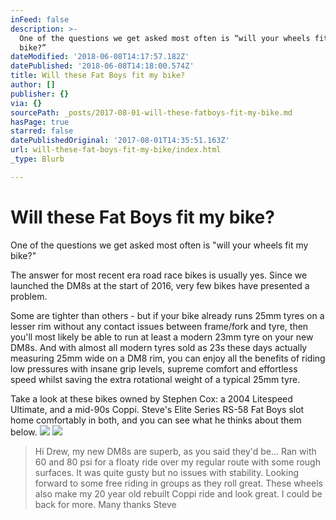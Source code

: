 ```yaml
---
inFeed: false
description: >-
  One of the questions we get asked most often is “will your wheels fit my
  bike?”
dateModified: '2018-06-08T14:17:57.182Z'
datePublished: '2018-06-08T14:18:00.574Z'
title: Will these Fat Boys fit my bike?
author: []
publisher: {}
via: {}
sourcePath: _posts/2017-08-01-will-these-fatboys-fit-my-bike.md
hasPage: true
starred: false
datePublishedOriginal: '2017-08-01T14:35:51.163Z'
url: will-these-fat-boys-fit-my-bike/index.html
_type: Blurb

---
```

# Will these Fat Boys fit my bike?

One of the questions we get asked most often is "will your wheels fit my bike?"

The answer for most recent era road race bikes is usually yes. Since we launched the DM8s at the start of 2016, very few bikes have presented a problem.

Some are tighter than others - but if your bike already runs 25mm tyres on a lesser rim without any contact issues between frame/fork and tyre, then you'll most likely be able to run at least a modern 23mm tyre on your new DM8s. And with almost all modern tyres sold as 23s these days actually measuring 25mm wide on a DM8 rim, you can enjoy all the benefits of riding low pressures with insane grip levels, supreme comfort and effortless speed whilst saving the extra rotational weight of a typical 25mm tyre.

Take a look at these bikes owned by Stephen Cox: a 2004 Litespeed Ultimate, and a mid-90s Coppi. Steve's Elite Series RS-58 Fat Boys slot home comfortably in both, and you can see what he thinks about them below.
![](https://the-grid-user-content.s3-us-west-2.amazonaws.com/2da9bd1a-9156-4585-8a5c-c5ff68d3d1df.jpg)
![](https://the-grid-user-content.s3-us-west-2.amazonaws.com/a82cfc7b-1441-44c0-baf6-f23b0c98565d.jpg)

> Hi Drew, my new DM8s are superb, as you said they'd be...
> Ran with 60 and 80 psi for a floaty ride over my regular route with some rough surfaces. It was quite gusty but no issues with stability. Looking forward to some free riding in groups as they roll great. 
> These wheels also make my 20 year old rebuilt Coppi ride and look great. I could be back for more.
> Many thanks
> Steve